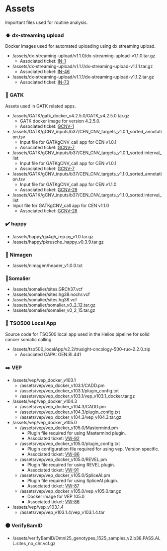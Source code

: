 # Assets

Important files used for routine analysis.

### :arrow_up: dx-streaming upload
Docker images used for automated uploading using dx streaming upload.
- /assets/dx-streaming-upload/v1.1.0/dx-streaming-upload-v1.1.0.tar.gz
  - Associated ticket: [IN-1](https://cuhbioinformatics.atlassian.net/browse/IN-1?atlOrigin=eyJpIjoiOTUxMTg0ZjI5NmUzNDZkY2FhNDY2NDFkZmNiYmNkN2QiLCJwIjoiaiJ9)
- /assets/dx-streaming-upload/v1.1.1/dx-streaming-upload-v1.1.1.tar.gz
  - Associated ticket: [IN-46](https://cuhbioinformatics.atlassian.net/browse/IN-46?atlOrigin=eyJpIjoiZDg5Y2RmZjRjYzkyNDcxMmIwZWEyOTQ3YWFkMTY5ZDQiLCJwIjoiaiJ9)
- /assets/dx-streaming-upload/v1.1.1/dx-streaming-upload-v1.1.2.tar.gz
  - Associated ticket: [IN-73](https://cuhbioinformatics.atlassian.net/browse/IN-73)

### :wrench: GATK
Assets used in GATK related apps.

- /assets/GATK/gatk_docker_v4.2.5.0/GATK_v4.2.5.0.tar.gz
  - GATK docker image for version 4.2.5.0.
  - Associated ticket: [GCNV-1](https://cuhbioinformatics.atlassian.net/browse/GCNV-1?atlOrigin=eyJpIjoiMGUyYTAxMmE4M2FiNGViYjk4MmE1MjJiZmMyZmEzM2QiLCJwIjoiaiJ9)
- /assets/GATK/gCNV_inputs/b37/CEN_CNV_targets_v1.0.1_sorted_annotation.tsv
  - Input file for GATKgCNV_call app for CEN v1.0.1
  - Associated ticket: [GCNV-7](https://cuhbioinformatics.atlassian.net/browse/GCNV-7?atlOrigin=eyJpIjoiNzM3NjA0MWE0MGI1NGI5YTlhMjFmMWFlNWVlZDExNWQiLCJwIjoiaiJ9)
- /assets/GATK/gCNV_inputs/b37/CEN_CNV_targets_v1.0.1_sorted.interval_list
  - Input file for GATKgCNV_call app for CEN v1.0.1
  - Associated ticket: [GCNV-7](https://cuhbioinformatics.atlassian.net/browse/GCNV-7?atlOrigin=eyJpIjoiNzM3NjA0MWE0MGI1NGI5YTlhMjFmMWFlNWVlZDExNWQiLCJwIjoiaiJ9)
- /assets/GATK/gCNV_inputs/b37/CEN_CNV_targets_v1.1.0_sorted_annotation.tsv
  - Input file for GATKgCNV_call app for CEN v1.1.0
  - Associated ticket: [GCNV-29](https://cuhbioinformatics.atlassian.net/browse/GCNV-29?atlOrigin=eyJpIjoiNjRhMGY5ZWY5OTc2NDdkZGJkZWY1NzQ1NzQ5ZDFlZmMiLCJwIjoiaiJ9)
- /assets/GATK/gCNV_inputs/b37/CEN_CNV_targets_v1.1.0_sorted.interval_list
- Input file for GATKgCNV_call app for CEN v1.1.0
  - Associated ticket: [GCNV-28](https://cuhbioinformatics.atlassian.net/browse/GCNV-28?atlOrigin=eyJpIjoiN2FmZWYwNDkwM2M4NGU1YTk1OWY2OTBhNDk1ZjcxMTQiLCJwIjoiaiJ9)


### :heavy_check_mark: happy
- /assets/happy/ga4gh_rep.py_v1.0.tar.gz
- /assets/happy/pkrusche_happy_v0.3.9.tar.gz

### :red_circle: Nimagen
- /assets/nimagen/header_v1.0.0.txt

### :large_orange_diamond:Somalier
- /assets/somalier/sites.GRCh37.vcf
- /assets/somalier/sites.hg38.nochr.vcf
- /assets/somalier/sites.hg38.vcf
- /assets/somalier/somalier_v0_2_12.tar.gz
- /assets/somalier/somalier_v0_2_15.tar.gz


### :space_invader: TSO500 Local App
Source code for TSO500 local app used in the Helios pipeline for solid cancer somatic calling.
- /assets/tso500_localApp/v2.2/trusight-oncology-500-ruo-2.2.0.zip
  - Associated CAPA: GEN.BI.441

### :black_nib: VEP
- /assets/vep/vep_docker_v103.1
  - /assets/vep/vep_docker_v103.1/CADD.pm
  - /assets/vep/vep_docker_v103.1/plugin_config.txt
  - /assets/vep/vep_docker_v103.1/vep_v103.1_docker.tar.gz
- /assets/vep/vep_docker_v104.3
  - /assets/vep/vep_docker_v104.3/CADD.pm
  - /assets/vep/vep_docker_v104.3/plugin_config.txt
  - /assets/vep/vep_docker_v104.3/vep_v104.3.tar.gz
- /assets/vep/vep_docker_v105.0
  - /assets/vep/vep_docker_v105.0/Mastermind.pm
    - Plugin file required for using Mastermind plugin.
    - Associated ticket: [VW-92](https://cuhbioinformatics.atlassian.net/browse/VW-92?atlOrigin=eyJpIjoiOGM4ZDAwNjY3ZjVlNGU4MmJhZjczNmRkNDcwMzE4ZGQiLCJwIjoiaiJ9)
  - /assets/vep/vep_docker_v105.0/plugin_config.txt
    - Plugin configuration file  required for using vep. Version specific.
    - Associated ticket: [VW-86](https://cuhbioinformatics.atlassian.net/browse/VW-86?atlOrigin=eyJpIjoiNGRhYmZlMjNiMzNjNDFhMDlhM2Y1MzQ5OWYxYjY0YWIiLCJwIjoiaiJ9)
  - /assets/vep/vep_docker_v105.0/REVEL.pm
    - Plugin file required for using REVEL plugin.
    - Associated ticket: [VW-91](https://cuhbioinformatics.atlassian.net/browse/VW-91?atlOrigin=eyJpIjoiYjBiZDA4MmU2ZTEzNDFmMWEyMGJiMmFhMzE5MzUyNWIiLCJwIjoiaiJ9)
  - /assets/vep/vep_docker_v105.0/SpliceAI.pm
    - Plugin file required for using SpliceAI plugin.
    - Associated ticket: [VW-87](https://cuhbioinformatics.atlassian.net/browse/VW-87?atlOrigin=eyJpIjoiY2UxMWZiMDRmYmU2NDE3ZGI1YWVhNmE0YTA1MzY0MWQiLCJwIjoiaiJ9)
  - /assets/vep/vep_docker_v105.0/vep_v105.0.tar.gz
    - Docker image for VEP 105.0
    - Associated ticket: [VW-86](https://cuhbioinformatics.atlassian.net/browse/VW-86?atlOrigin=eyJpIjoiNGRhYmZlMjNiMzNjNDFhMDlhM2Y1MzQ5OWYxYjY0YWIiLCJwIjoiaiJ9)
- /assets/vep/vep_v103.1.4
  - /assets/vep/vep_v103.1.4/vep_v103.1.4.tar


### :black_circle: VerifyBamID
- /assets/verifyBamID/Omni25_genotypes_1525_samples_v2.b38.PASS.ALL.sites_no_chr.vcf.gz
